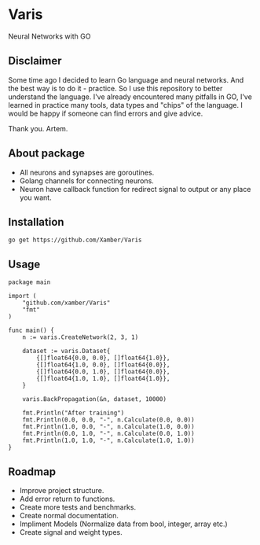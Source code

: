 # Varis
Neural Networks with GO

## Disclaimer
Some time ago I decided to learn Go language and neural networks.
And the best way is to do it - practice. So I use this repository to better understand the language.
I've already encountered many pitfalls in GO, I've learned in practice many tools, data types and "chips" of the language.
I would be happy if someone can find errors and give advice.

Thank you. Artem.

## About package
- All neurons and synapses are goroutines.
- Golang channels for connecting neurons.
- Neuron have callback function for redirect signal to output or any place you want.

## Installation
    go get https://github.com/Xamber/Varis

## Usage

    package main
    
    import (
        "github.com/xamber/Varis"
        "fmt"
    )
    
    func main() {
        n := varis.CreateNetwork(2, 3, 1)
    
        dataset := varis.Dataset{
            {[]float64{0.0, 0.0}, []float64{1.0}},
            {[]float64{1.0, 0.0}, []float64{0.0}},
            {[]float64{0.0, 1.0}, []float64{0.0}},
            {[]float64{1.0, 1.0}, []float64{1.0}},
        }
    
        varis.BackPropagation(&n, dataset, 10000)
    
        fmt.Println("After training")
        fmt.Println(0.0, 0.0, "-", n.Calculate(0.0, 0.0))
        fmt.Println(1.0, 0.0, "-", n.Calculate(1.0, 0.0))
        fmt.Println(0.0, 1.0, "-", n.Calculate(0.0, 1.0))
        fmt.Println(1.0, 1.0, "-", n.Calculate(1.0, 1.0))
    }

## Roadmap
- Improve project structure.
- Add error return to functions.
- Create more tests and benchmarks.
- Create normal documentation.
- Impliment Models (Normalize data from bool, integer, array etc.)
- Create signal and weight types.


